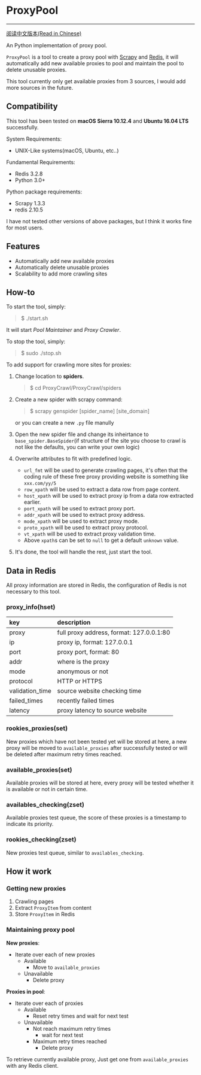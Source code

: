 # ProxyPool

---
[阅读中文版本(Read in Chinese)](README_CN.md)

An Python implementation of proxy pool.

`ProxyPool` is a tool to create a proxy pool with [Scrapy](https://scrapy.org) and [Redis](http://redis.io), it will automatically add new available proxies to pool and maintain the pool to delete unusable proxies.

This tool currently only get available proxies from 3 sources, I would add more sources in the future.

## Compatibility

This tool has been tested on **macOS Sierra 10.12.4** and **Ubuntu 16.04 LTS** successfully.

System Requirements:

* UNIX-Like systems(macOS, Ubuntu, etc..)

Fundamental Requirements:

* Redis 3.2.8
* Python 3.0+

Python package requirements:

* Scrapy 1.3.3
* redis 2.10.5

I have not tested other versions of above packages, but I think it works fine for most users.

## Features

* Automatically add new available proxies
* Automatically delete unusable proxies
* Scalability to add more crawling sites

## How-to

To start the tool, simply:
> $ ./start.sh

It will start *Pool Maintainer* and *Proxy Crawler*.

To stop the tool, simply:
> $ sudo ./stop.sh

To add support for crawling more sites for proxies:

1. Change location to **spiders**.

	> $ cd ProxyCrawl/ProxyCrawl/spiders

2. Create a new spider with scrapy command:

	> $ scrapy genspider [spider_name] [site_domain]

	or you can create a new `.py` file manully

3. Open the new spider file and change its inheirtance to `base_spider.BaseSpider`(if structure of the site you choose to crawl is not like the defaults, you can write your own logic)

4. Overwrite attributes to fit with predefined logic.
	* `url_fmt` will be used to generate crawling pages, it's often that the coding rule of these free proxy providing website is something like `xxx.com/yy/5`
	* `row_xpath` will be used to extract a data row from page content.
	* `host_xpath` will be used to extract proxy ip from a data row extracted earlier.
	* `port_xpath` will be used to extract proxy port.
	* `addr_xpath` will be used to extract proxy address.
	* `mode_xpath` will be used to extract proxy mode.
	* `proto_xpath` will be used to extract proxy protocol.
	* `vt_xpath` will be used to extract proxy validation time.
	* Above `xpath`s can be set to `null` to get a default `unknown` value.

5. It's done, the tool will handle the rest, just start the tool.

## Data in Redis

All proxy information are stored in Redis, the configuration of Redis is not necessary to this tool.

### proxy_info(hset)

key|description
:---|:---
proxy|full proxy address, format: 127.0.0.1:80
ip|proxy ip, format: 127.0.0.1
port|proxy port, format: 80
addr|where is the proxy
mode|anonymous or not
protocol| HTTP or HTTPS
validation_time|source website checking time
failed_times|recently failed times
latency|proxy latency to source website

### rookies_proxies(set)

New proxies which have not been tested yet will be stored at here, a new proxy will be moved to `available_proxies` after successfully tested or will be deleted after maximum retry times reached.

### available_proxies(set)

Available proxies will be stored at here, every proxy will be tested whether it is available or not in certain time.

### availables_checking(zset)

Available proxies test queue, the score of these proxies is a timestamp to indicate its priority.

### rookies_checking(zset)

New proxies test queue, similar to `availables_checking`.

## How it work

### Getting new proxies

1. Crawling pages
2. Extract `ProxyItem` from content
3. Store `ProxyItem` in Redis

### Maintaining proxy pool

**New proxies**:

* Iterate over each of new proxies
	* Available	
		* Move to `available_proxies`
	* Unavailable 
		* Delete proxy

**Proxies in pool**:

* Iterate over each of proxies
	* Available	
		* Reset retry times and wait for next test
	* Unavailable 
		* Not reach maximum retry times
			* wait for next test
		* Maximum retry times reached
			* Delete proxy

To retrieve currently available proxy, Just get one from `available_proxies` with any Redis client.
